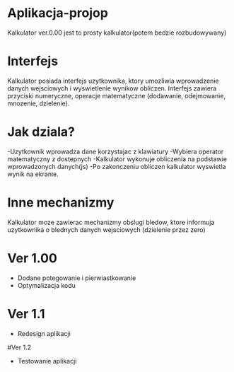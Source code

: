 # Aplikacja-projop
Kalkulator ver.0.00
jest to prosty kalkulator(potem bedzie rozbudowywany)
# Interfejs
Kalkulator posiada interfejs uzytkownika, ktory umozliwia wprowadzenie danych wejsciowych i wyswietlenie wynikow obliczen.
Interfejs zawiera przyciski numeryczne, operacje matematyczne (dodawanie, odejmowanie, mnozenie, dzielenie).
# Jak dziala?
-Uzytkownik wprowadza dane korzystajac z klawiatury
-Wybiera operator matematyczny z dostepnych
-Kalkulator wykonuje obliczenia na podstawie wprowadzonych danych(js)
-Po zakonczeniu obliczen kalkulator wyswietla wynik na ekranie.
# Inne mechanizmy
Kalkulator moze zawierac mechanizmy obslugi bledow, ktore informuja uzytkownika o blednych danych wejsciowych (dzielenie przez zero)

# Ver 1.00
- Dodane potegowanie i pierwiastkowanie
- Optymalizacja kodu
      
# Ver 1.1
- Redesign aplikacji

#Ver 1.2
- Testowanie aplikacji

